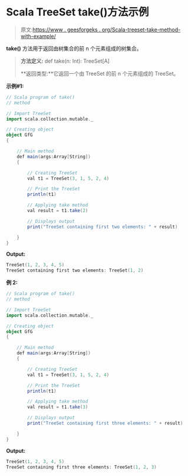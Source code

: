 # Scala TreeSet take()方法示例

> 原文:[https://www . geesforgeks . org/Scala-treeset-take-method-with-example/](https://www.geeksforgeeks.org/scala-treeset-take-method-with-example/)

**take()** 方法用于返回由树集合的前 n 个元素组成的树集合。

> **方法定义:** def take(n: Int): TreeSet[A]
> 
> **返回类型:**它返回一个由 TreeSet 的前 n 个元素组成的 TreeSet。

**示例#1:**

```scala
// Scala program of take() 
// method 

// Import TreeSet
import scala.collection.mutable._

// Creating object 
object GfG 
{ 

    // Main method 
    def main(args:Array[String]) 
    { 

        // Creating TreeSet
        val t1 = TreeSet(3, 1, 5, 2, 4)  

        // Print the TreeSet 
        println(t1) 

        // Applying take method  
        val result = t1.take(2)

        // Displays output  
        print("TreeSet containing first two elements: " + result) 

    } 
} 
```

**Output:**

```scala
TreeSet(1, 2, 3, 4, 5)
TreeSet containing first two elements: TreeSet(1, 2)

```

**例 2:**

```scala
// Scala program of take() 
// method 

// Import TreeSet
import scala.collection.mutable._

// Creating object 
object GfG 
{ 

    // Main method 
    def main(args:Array[String]) 
    { 

        // Creating TreeSet
        val t1 = TreeSet(3, 1, 5, 2, 4)  

        // Print the TreeSet 
        println(t1) 

        // Applying take method  
        val result = t1.take(3)

        // Displays output  
        print("TreeSet containing first three elements: " + result) 

    } 
} 
```

**Output:**

```scala
TreeSet(1, 2, 3, 4, 5)
TreeSet containing first three elements: TreeSet(1, 2, 3)

```